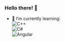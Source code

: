 ### Hello there! 👋

- 🌱 I’m currently learning:  
 ![C++](https://img.shields.io/badge/C%2B%2B-00599C?style=for-the-badge&logo=c%2B%2B&logoColor=white)  
 ![C#](https://img.shields.io/badge/C%23-239120?style=for-the-badge&logo=c-sharp&logoColor=white)  
 ![Angular](https://img.shields.io/badge/Angular-DD0031?style=for-the-badge&logo=angular&logoColor=white)  

<!--
**GFelixH/GFelixH** is a ✨ _special_ ✨ repository because its `README.md` (this file) appears on your GitHub profile.

Here are some ideas to get you started:

- 🔭 I’m currently working on ...

- 👯 I’m looking to collaborate on ...
- 🤔 I’m looking for help with ...
- 💬 Ask me about ...
- 📫 How to reach me: ...
- 😄 Pronouns: ...
- ⚡ Fun fact: ...
-->
